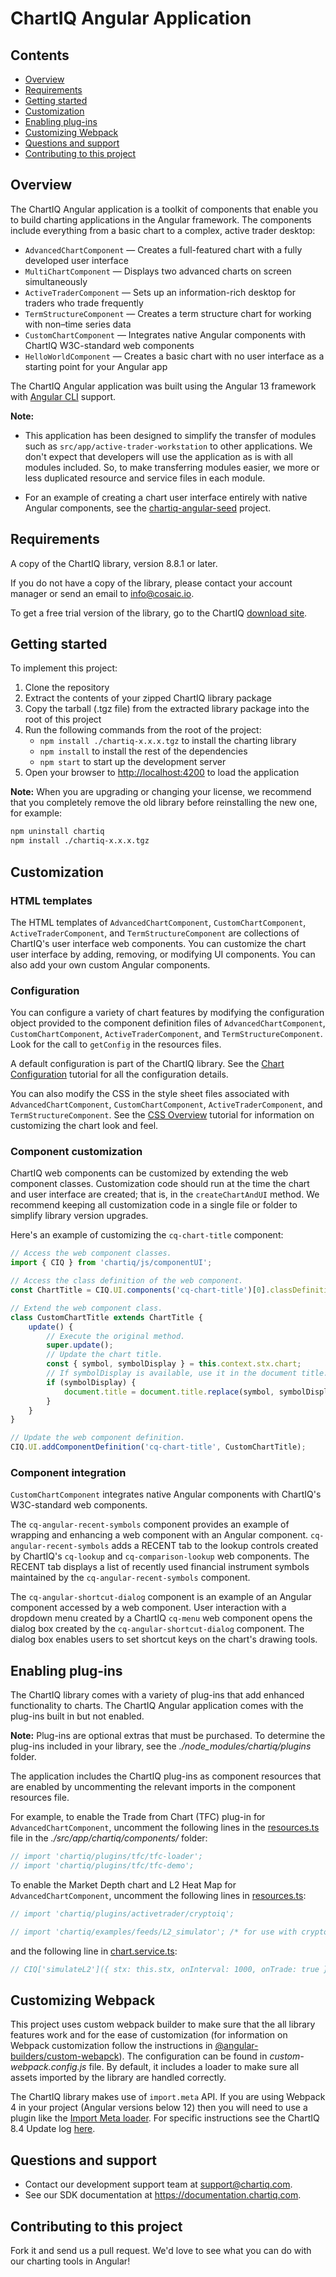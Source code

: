 # ChartIQ Angular Application

## Contents

- [Overview](#overview)
- [Requirements](#requirements)
- [Getting started](#getting-started)
- [Customization](#customization)
- [Enabling plug-ins](#enabling-plug\-ins)
- [Customizing Webpack](#customizing-webpack)
- [Questions and support](#questions-and-support)
- [Contributing to this project](#contributing-to-this-project)


## Overview

The ChartIQ Angular application is a toolkit of components that enable you to build charting applications in the Angular framework. The components include everything from a basic chart to a complex, active trader desktop:

- `AdvancedChartComponent` &mdash; Creates a full-featured chart with a fully developed user interface
- `MultiChartComponent` &mdash; Displays two advanced charts on screen simultaneously
- `ActiveTraderComponent` &mdash; Sets up an information-rich desktop for traders who trade frequently
- `TermStructureComponent` &mdash; Creates a term structure chart for working with non&ndash;time series data
- `CustomChartComponent` &mdash; Integrates native Angular components with ChartIQ W3C-standard web components
- `HelloWorldComponent` &mdash; Creates a basic chart with no user interface as a starting point for your Angular app

The ChartIQ Angular application was built using the Angular 13 framework with [Angular CLI](https://cli.angular.io) support.

**Note:**

- This application has been designed to simplify the transfer of modules such as `src/app/active-trader-workstation` to other applications. We don't expect that developers will use the application as is with all modules included. So, to make transferring modules easier, we more or less duplicated resource and service files in each module.

- For an example of creating a chart user interface entirely with native Angular components, see the [chartiq-angular-seed](https://github.com/ChartIQ/chartiq-angular-seed) project.

## Requirements

A copy of the ChartIQ library, version 8.8.1 or later.

If you do not have a copy of the library, please contact your account manager or send an email to <info@cosaic.io>.

To get a free trial version of the library, go to the ChartIQ <a href="https://cosaic.io/chartiq-sdk-library-download/" target="_blank">download site</a>.

## Getting started

To implement this project:

1. Clone the repository
2. Extract the contents of your zipped ChartIQ library package
3. Copy the tarball (.tgz file) from the extracted library package into the root of this project
4. Run the following commands from the root of the project:
    - `npm install ./chartiq-x.x.x.tgz` to install the charting library
    - `npm install` to install the rest of the dependencies
    - `npm start` to start up the development server
5. Open your browser to [http://localhost:4200](http://localhost:4200) to load the application

**Note:** When you are upgrading or changing your license, we recommend that you completely remove the old library before reinstalling the new one, for example:

```sh
npm uninstall chartiq
npm install ./chartiq-x.x.x.tgz
```

## Customization

### HTML templates

The HTML templates of `AdvancedChartComponent`, `CustomChartComponent`, `ActiveTraderComponent`, and `TermStructureComponent` are collections of ChartIQ's user interface web components. You can customize the chart user interface by adding, removing, or modifying UI components. You can also add your own custom Angular components.

### Configuration

You can configure a variety of chart features by modifying the configuration object provided to the component definition files of `AdvancedChartComponent`, `CustomChartComponent`, `ActiveTraderComponent`, and `TermStructureComponent`. Look for the call to `getConfig` in the resources files.

A default configuration is part of the ChartIQ library. See the [Chart Configuration](tutorial-Chart%20Configuration.html) tutorial for all the configuration details.

You can also modify the CSS in the style sheet files associated with `AdvancedChartComponent`, `CustomChartComponent`, `ActiveTraderComponent`, and `TermStructureComponent`. See the [CSS Overview](https://documentation.chartiq.com/tutorial-CSS%20Overview.html) tutorial for information on customizing the chart look and feel.

### Component customization

ChartIQ web components can be customized by extending the web component classes. Customization code should run at the time the chart and user interface are created; that is, in the `createChartAndUI` method. We recommend keeping all customization code in a single file or folder to simplify library version upgrades.

Here's an example of customizing the `cq-chart-title` component:

```js
// Access the web component classes.
import { CIQ } from 'chartiq/js/componentUI';

// Access the class definition of the web component.
const ChartTitle = CIQ.UI.components('cq-chart-title')[0].classDefinition;

// Extend the web component class.
class CustomChartTitle extends ChartTitle {
    update() {
        // Execute the original method.
        super.update();
        // Update the chart title.
        const { symbol, symbolDisplay } = this.context.stx.chart;
        // If symbolDisplay is available, use it in the document title.
        if (symbolDisplay) {
            document.title = document.title.replace(symbol, symbolDisplay);
        }
    }
}

// Update the web component definition.
CIQ.UI.addComponentDefinition('cq-chart-title', CustomChartTitle);
```

### Component integration

`CustomChartComponent` integrates native Angular components with ChartIQ's W3C-standard web components.

The `cq-angular-recent-symbols` component provides an example of wrapping and enhancing a web component with an Angular component. `cq-angular-recent-symbols` adds a RECENT tab to the lookup controls created by ChartIQ's `cq-lookup` and `cq-comparison-lookup` web components. The RECENT tab displays a list of recently used financial instrument symbols maintained by the `cq-angular-recent-symbols` component.

The `cq-angular-shortcut-dialog` component is an example of an Angular component accessed by a web component. User interaction with a dropdown menu created by a ChartIQ `cq-menu` web component opens the dialog box created by the `cq-angular-shortcut-dialog` component. The dialog box enables users to set shortcut keys on the chart's drawing tools.

## Enabling plug-ins

The ChartIQ library comes with a variety of plug-ins that add enhanced functionality to charts. The ChartIQ Angular application comes with the plug-ins built in but not enabled.

**Note:** Plug-ins are optional extras that must be purchased. To determine the plug-ins included in your library, see the *./node_modules/chartiq/plugins* folder.

The application includes the ChartIQ plug-ins as component resources that are enabled by uncommenting the relevant imports in the component resources file.

For example, to enable the Trade from Chart (TFC) plug-in for `AdvancedChartComponent`, uncomment the following lines in the [resources.ts](./src/app/chartiq/components/resources.ts) file in the *./src/app/chartiq/components/* folder:

```ts
// import 'chartiq/plugins/tfc/tfc-loader';
// import 'chartiq/plugins/tfc/tfc-demo';
```

To enable the Market Depth chart and L2 Heat Map for `AdvancedChartComponent`, uncomment the following lines in [resources.ts](./src/app/chartiq/components/resources.ts):

```js
// import 'chartiq/plugins/activetrader/cryptoiq';

// import 'chartiq/examples/feeds/L2_simulator'; /* for use with cryptoiq */
```

and the following line in [chart.service.ts](./src/app/chartiq/chart.service.ts):

```js
// CIQ['simulateL2']({ stx: this.stx, onInterval: 1000, onTrade: true });
```

## Customizing Webpack

This project uses custom webpack builder to make sure that the all library features work and for the ease of customization (for information on Webpack customization follow the instructions in [@angular-builders/custom-webapck](https://www.npmjs.com/package/@angular-builders/custom-webpack)). The configuration can be found in _custom-webpack.config.js_ file. By default, it includes a loader to make sure all assets imported by the library are handled correctly.

The ChartIQ library makes use of `import.meta` API. If you are using Webpack 4 in your project (Angular versions below 12) then you will need to use a plugin like the [Import Meta loader](https://www.npmjs.com/package/@open-wc/webpack-import-meta-loader). For specific instructions see the ChartIQ 8.4 Update log [here](https://documentation.chartiq.com/tutorial-Upgradelog_8.3.0-8.4.0.html).

## Questions and support

- Contact our development support team at [support@chartiq.com](mailto:support@chartiq.com).
- See our SDK documentation at https://documentation.chartiq.com.

## Contributing to this project

Fork it and send us a pull request. We'd love to see what you can do with our charting tools in Angular!
